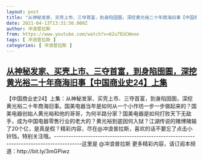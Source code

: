```yaml
---
layout: post
title: "从神秘发家、买壳上市、三夺首富，到身陷囹圄，深挖黄光裕二十年商海旧事【中国商业史24】上集"
date: 2021-04-13T13:31:56.000Z
author: 冲浪普拉斯
from: https://www.youtube.com/watch?v=62u7EUCWoeo
tags: [ 冲浪普拉斯 ]
categories: [ 冲浪普拉斯 ]
---
```

<!--1618320716000-->
[从神秘发家、买壳上市、三夺首富，到身陷囹圄，深挖黄光裕二十年商海旧事【中国商业史24】上集](https://www.youtube.com/watch?v=62u7EUCWoeo)
------

<div>
【中国商业史24】上集：从神秘发家、买壳上市、三夺首富，到身陷囹圄，深挖黄光裕二十年商海旧事。国美电器当年是如何从一个小作坊一步一步做起来的？国美电器创始人黄光裕和他的哥哥，为何半路分家？国美电器是如何打败天下无敌手，成为中国电器零售行业的老大的？黄光裕到底因何入狱？江湖传说的赌博赌输了20个亿，是真是假？精彩内容，尽在@冲浪普拉斯，喜欢的话不要忘了点击小铃铛，特别关注哦。-----------------------------------------------------------------------------------------这里是  @冲浪普拉斯     更多精彩内容，请订阅本频道：http://bit.ly/3mGPiwz
</div>
